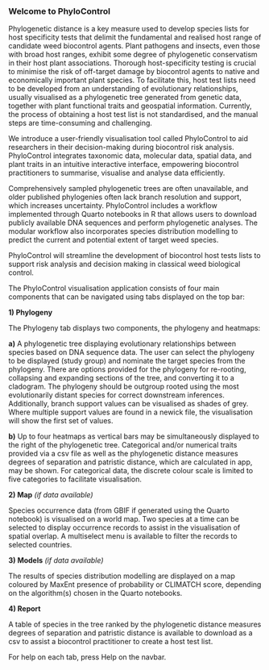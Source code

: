### Welcome to PhyloControl

Phylogenetic distance is a key measure used to develop species lists for host specificity tests that delimit the fundamental and realised host range of candidate weed biocontrol agents. Plant pathogens and insects, even those with broad host ranges, exhibit some degree of phylogenetic conservatism in their host plant associations. Thorough host-specificity testing is crucial to minimise the risk of off-target damage by biocontrol agents to native and economically important plant species. To facilitate this, host test lists need to be developed from an understanding of evolutionary relationships, usually visualised as a phylogenetic tree generated from genetic data, together with plant functional traits and geospatial information. Currently, the process of obtaining a host test list is not standardised, and the manual steps are time-consuming and challenging.

We introduce a user-friendly visualisation tool called PhyloControl to aid researchers in their decision-making during biocontrol risk analysis. PhyloControl integrates taxonomic data, molecular data, spatial data, and plant traits in an intuitive interactive interface, empowering biocontrol practitioners to summarise, visualise and analyse data efficiently.

Comprehensively sampled phylogenetic trees are often unavailable, and older published phylogenies often lack branch resolution and support, which increases uncertainty. PhyloControl includes a workflow implemented through Quarto notebooks in R that allows users to download publicly available DNA sequences and perform phylogenetic analyses. The modular workflow also incorporates species distribution modelling to predict the current and potential extent of target weed species.

PhyloControl will streamline the development of biocontrol host tests lists to support risk analysis and decision making in classical weed biological control.

The PhyloControl visualisation application consists of four main components that can be navigated using tabs displayed on the top bar:

**1) Phylogeny**

The Phylogeny tab displays two components, the phylogeny and heatmaps:

**a)** A phylogenetic tree displaying evolutionary relationships between species based on DNA sequence data. The user can select the phylogeny to be displayed (study group) and nominate the target species from the phylogeny. There are options provided for the phylogeny for re-rooting, collapsing and expanding sections of the tree, and converting it to a cladogram. The phylogeny should be outgroup rooted using the most evolutionarily distant species for correct downstream inferences. Additionally, branch support values can be visualised as shades of grey. Where multiple support values are found in a newick file, the visualisation will show the first set of values.

**b)** Up to four heatmaps as vertical bars may be simultaneously displayed to the right of the phylogenetic tree. Categorical and/or numerical traits provided via a csv file as well as the phylogenetic distance measures degrees of separation and patristic distance, which are calculated in app, may be shown. For categorical data, the discrete colour scale is limited to five categories to facilitate visualisation. 

**2) Map** *(if data available)*

Species occurrence data (from GBIF if generated using the Quarto notebook) is visualised on a world map. Two species at a time can be selected to display occurrence records to assist in the visualisation of spatial overlap. A multiselect menu is available to filter the records to selected countries.

**3) Models** *(if data available)*

The results of species distribution modelling are displayed on a map coloured by MaxEnt presence of probability or CLIMATCH score, depending on the algorithm(s) chosen in the Quarto notebooks.

**4) Report**

A table of species in the tree ranked by the phylogenetic distance measures degrees of separation and patristic distance is available to download as a csv to assist a biocontrol practitioner to create a host test list.

For help on each tab, press <i class='fas fa-circle-question'></i> Help on the navbar.
